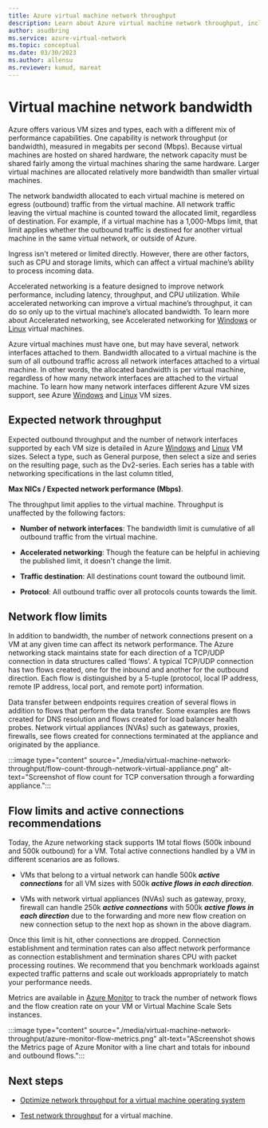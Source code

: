 ```yaml
---
title: Azure virtual machine network throughput
description: Learn about Azure virtual machine network throughput, including how bandwidth is allocated to a virtual machine.
author: asudbring
ms.service: azure-virtual-network
ms.topic: conceptual
ms.date: 03/30/2023
ms.author: allensu
ms.reviewer: kumud, mareat
---
```


# Virtual machine network bandwidth

Azure offers various VM sizes and types, each with a different mix of performance capabilities. One capability is network throughput (or bandwidth), measured in megabits per second (Mbps). Because virtual machines are hosted on shared hardware, the network capacity must be shared fairly among the virtual machines sharing the same hardware. Larger virtual machines are allocated relatively more bandwidth than smaller virtual machines.
 
The network bandwidth allocated to each virtual machine is metered on egress (outbound) traffic from the virtual machine. All network traffic leaving the virtual machine is counted toward the allocated limit, regardless of destination. For example, if a virtual machine has a 1,000-Mbps limit, that limit applies whether the outbound traffic is destined for another virtual machine in the same virtual network, or outside of Azure.
 
Ingress isn't metered or limited directly. However, there are other factors, such as CPU and storage limits, which can affect a virtual machine’s ability to process incoming data.

Accelerated networking is a feature designed to improve network performance, including latency, throughput, and CPU utilization. While accelerated networking can improve a virtual machine’s throughput, it can do so only up to the virtual machine’s allocated bandwidth. To learn more about Accelerated networking, see Accelerated networking for [Windows](create-vm-accelerated-networking-powershell.md) or [Linux](create-vm-accelerated-networking-cli.md) virtual machines.
 
Azure virtual machines must have one, but may have several, network interfaces attached to them. Bandwidth allocated to a virtual machine is the sum of all outbound traffic across all network interfaces attached to a virtual machine. In other words, the allocated bandwidth is per virtual machine, regardless of how many network interfaces are attached to the virtual machine. To learn how many network interfaces different Azure VM sizes support, see Azure [Windows](/azure/virtual-machines/sizes?toc=%2fazure%2fvirtual-network%2ftoc.json) and [Linux](/azure/virtual-machines/sizes?toc=%2fazure%2fvirtual-network%2ftoc.json) VM sizes. 

## Expected network throughput

Expected outbound throughput and the number of network interfaces supported by each VM size is detailed in Azure [Windows](/azure/virtual-machines/sizes?toc=%2fazure%2fvirtual-network%2ftoc.json) and [Linux](/azure/virtual-machines/sizes?toc=%2fazure%2fvirtual-network%2ftoc.json) VM sizes. Select a type, such as General purpose, then select a size and series on the resulting page, such as the Dv2-series. Each series has a table with networking specifications in the last column titled,

**Max NICs / Expected network performance (Mbps)**. 

The throughput limit applies to the virtual machine. Throughput is unaffected by the following factors:

- **Number of network interfaces**: The bandwidth limit is cumulative of all outbound traffic from the virtual machine.

- **Accelerated networking**: Though the feature can be helpful in achieving the published limit, it doesn't change the limit.

- **Traffic destination**: All destinations count toward the outbound limit.

- **Protocol**: All outbound traffic over all protocols counts towards the limit.

## Network flow limits

In addition to bandwidth, the number of network connections present on a VM at any given time can affect its network performance. The Azure networking stack maintains state for each direction of a TCP/UDP connection in data structures called ‘flows’. A typical TCP/UDP connection has two flows created, one for the inbound and another for the outbound direction. Each flow is distinguished by a 5-tuple (protocol, local IP address, remote IP address, local port, and remote port) information.

Data transfer between endpoints requires creation of several flows in addition to flows that perform the data transfer. Some examples are flows created for DNS resolution and flows created for load balancer health probes. Network virtual appliances (NVAs) such as gateways, proxies, firewalls, see flows created for connections terminated at the appliance and originated by the appliance. 

:::image type="content" source="./media/virtual-machine-network-throughput/flow-count-through-network-virtual-appliance.png" alt-text="Screenshot of flow count for TCP conversation through a forwarding appliance.":::

## Flow limits and active connections recommendations

Today, the Azure networking stack supports 1M total flows (500k inbound and 500k outbound) for a VM. Total active connections handled by a VM in different scenarios are as follows.

- VMs that belong to a virtual network can handle 500k ***active connections*** for all VM sizes with 500k ***active flows in each direction***.  

- VMs with network virtual appliances (NVAs) such as gateway, proxy, firewall can handle 250k ***active connections*** with 500k ***active flows in each direction*** due to the forwarding and more new flow creation on new connection setup to the next hop as shown in the above diagram. 

Once this limit is hit, other connections are dropped. Connection establishment and termination rates can also affect network performance as connection establishment and termination shares CPU with packet processing routines. We recommend that you benchmark workloads against expected traffic patterns and scale out workloads appropriately to match your performance needs.

Metrics are available in [Azure Monitor](../azure-monitor/essentials/metrics-supported.md#microsoftcomputevirtualmachines) to track the number of network flows and the flow creation rate on your VM or Virtual Machine Scale Sets instances.

:::image type="content" source="./media/virtual-machine-network-throughput/azure-monitor-flow-metrics.png" alt-text="AScreenshot shows the Metrics page of Azure Monitor with a line chart and totals for inbound and outbound flows.":::

## Next steps

- [Optimize network throughput for a virtual machine operating system](virtual-network-optimize-network-bandwidth.md)

- [Test network throughput](virtual-network-bandwidth-testing.md) for a virtual machine.
